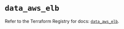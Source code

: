 # `data_aws_elb`

Refer to the Terraform Registry for docs: [`data_aws_elb`](https://registry.terraform.io/providers/hashicorp/aws/6.10.0/docs/data-sources/elb).
